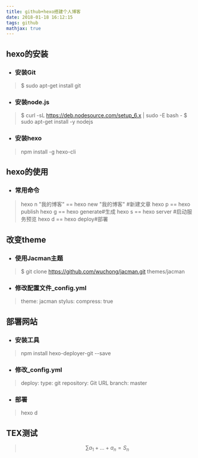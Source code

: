 ```yaml
---
title: github+hexo搭建个人博客
date: 2018-01-18 16:12:15
tags: github
mathjax: true
---
```


## hexo的安装
-	### 安装Git
>$ sudo apt-get install git
-	### 安装node.js
>$ curl -sL https://deb.nodesource.com/setup_6.x | sudo -E bash -
$ sudo apt-get install -y nodejs
-	### 安装hexo
>npm install -g hexo-cli

## hexo的使用
-	### 常用命令
>hexo n "我的博客" == hexo new "我的博客" #新建文章
hexo p == hexo publish
hexo g == hexo generate#生成
hexo s == hexo server #启动服务预览
hexo d == hexo deploy#部署

## 改变theme
-	### 使用Jacman主题
>$ git clone https://github.com/wuchong/jacman.git themes/jacman
-	### 修改配置文件_config.yml
>theme: jacman
stylus:
	compress: true

## 部署网站
-	### 安装工具
> npm install hexo-deployer-git --save
-	### 修改_config.yml
>deploy:
  type: git
  repository: Git URL 
  branch: master
  -	### 部署
  >hexo d
  
## TEX测试
>$$ \sum a_1 + \dots + a_n = S_n $$
